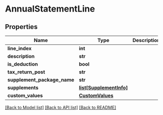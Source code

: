 # AnnualStatementLine

## Properties
Name | Type | Description | Notes
------------ | ------------- | ------------- | -------------
**line_index** | **int** |  | [optional] 
**description** | **str** |  | [optional] 
**is_deduction** | **bool** |  | [optional] 
**tax_return_post** | **str** |  | [optional] 
**supplement_package_name** | **str** |  | [optional] 
**supplements** | [**list[SupplementInfo]**](SupplementInfo.md) |  | [optional] 
**custom_values** | [**CustomValues**](CustomValues.md) |  | [optional] 

[[Back to Model list]](../README.md#documentation-for-models) [[Back to API list]](../README.md#documentation-for-api-endpoints) [[Back to README]](../README.md)

